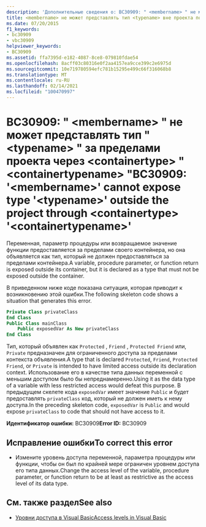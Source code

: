```yaml
---
description: 'Дополнительные сведения о: BC30909: " <membername> " не может представлять тип " <typename> " за пределами проекта через <containertype> " <containertypename> "'
title: <membername> не может представлять тип <typename> вне проекта посредством <containertype><containertypename>
ms.date: 07/20/2015
f1_keywords:
- bc30909
- vbc30909
helpviewer_keywords:
- BC30909
ms.assetid: ffa7395d-e182-4087-8ce8-079810fdae54
ms.openlocfilehash: 8acff03c80316e0f2aa4157ea9cce399c2e6975d
ms.sourcegitcommit: 10e719780594efc781b15295e499c66f316068b8
ms.translationtype: MT
ms.contentlocale: ru-RU
ms.lasthandoff: 02/14/2021
ms.locfileid: "100470997"
---
```

# <a name="bc30909-membername-cannot-expose-type-typename-outside-the-project-through-containertype-containertypename"></a><span data-ttu-id="e3eb5-103">BC30909: " \<membername> " не может представлять тип " \<typename> " за пределами проекта через \<containertype> " \<containertypename> "</span><span class="sxs-lookup"><span data-stu-id="e3eb5-103">BC30909: '\<membername>' cannot expose type '\<typename>' outside the project through \<containertype> '\<containertypename>'</span></span>

<span data-ttu-id="e3eb5-104">Переменная, параметр процедуры или возвращаемое значение функции предоставляется за пределами своего контейнера, но она объявляется как тип, который не должен предоставляться за пределами контейнера.</span><span class="sxs-lookup"><span data-stu-id="e3eb5-104">A variable, procedure parameter, or function return is exposed outside its container, but it is declared as a type that must not be exposed outside the container.</span></span>

 <span data-ttu-id="e3eb5-105">В приведенном ниже коде показана ситуация, которая приводит к возникновению этой ошибки.</span><span class="sxs-lookup"><span data-stu-id="e3eb5-105">The following skeleton code shows a situation that generates this error.</span></span>

```vb
Private Class privateClass
End Class
Public Class mainClass
    Public exposedVar As New privateClass
End Class
```

 <span data-ttu-id="e3eb5-106">Тип, который объявлен как `Protected` , `Friend` , `Protected Friend` или, `Private` предназначен для ограниченного доступа за пределами контекста объявления.</span><span class="sxs-lookup"><span data-stu-id="e3eb5-106">A type that is declared `Protected`, `Friend`, `Protected Friend`, or `Private` is intended to have limited access outside its declaration context.</span></span> <span data-ttu-id="e3eb5-107">Использование его в качестве типа данных переменной с меньшим доступом было бы непреднамеренно.</span><span class="sxs-lookup"><span data-stu-id="e3eb5-107">Using it as the data type of a variable with less restricted access would defeat this purpose.</span></span> <span data-ttu-id="e3eb5-108">В предыдущем скелете кода `exposedVar` имеет значение `Public` и будет предоставлять `privateClass` код, который не должен иметь к нему доступа.</span><span class="sxs-lookup"><span data-stu-id="e3eb5-108">In the preceding skeleton code, `exposedVar` is `Public` and would expose `privateClass` to code that should not have access to it.</span></span>

 <span data-ttu-id="e3eb5-109">**Идентификатор ошибки:** BC30909</span><span class="sxs-lookup"><span data-stu-id="e3eb5-109">**Error ID:** BC30909</span></span>

## <a name="to-correct-this-error"></a><span data-ttu-id="e3eb5-110">Исправление ошибки</span><span class="sxs-lookup"><span data-stu-id="e3eb5-110">To correct this error</span></span>

- <span data-ttu-id="e3eb5-111">Измените уровень доступа переменной, параметра процедуры или функции, чтобы он был по крайней мере ограничен уровнем доступа его типа данных.</span><span class="sxs-lookup"><span data-stu-id="e3eb5-111">Change the access level of the variable, procedure parameter, or function return to be at least as restrictive as the access level of its data type.</span></span>

## <a name="see-also"></a><span data-ttu-id="e3eb5-112">См. также раздел</span><span class="sxs-lookup"><span data-stu-id="e3eb5-112">See also</span></span>

- [<span data-ttu-id="e3eb5-113">Уровни доступа в Visual Basic</span><span class="sxs-lookup"><span data-stu-id="e3eb5-113">Access levels in Visual Basic</span></span>](../../programming-guide/language-features/declared-elements/access-levels.md)
